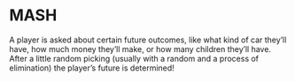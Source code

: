 # MASH
A player is asked about certain future outcomes, like what kind of car they’ll have, how much money they’ll make, or how many children they’ll have. After a little random picking (usually with a random and a process of elimination) the player’s future is determined! 